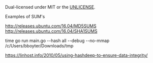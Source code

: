 

 Dual-licensed under MIT or the [UNLICENSE](http://unlicense.org).


Examples of SUM's

http://releases.ubuntu.com/16.04/MD5SUMS
http://releases.ubuntu.com/16.04/SHA1SUMS

time go run main.go --hash all --debug --no-mmap /c/Users/bboyter/Downloads/tmp

https://linhost.info/2010/05/using-hashdeep-to-ensure-data-integrity/